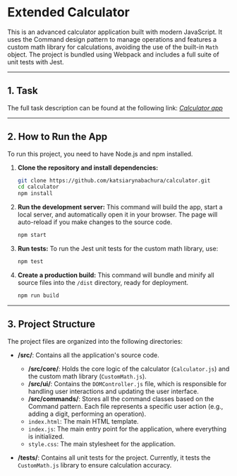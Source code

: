 # Extended Calculator

This is an advanced calculator application built with modern JavaScript. It uses the Command design pattern to manage operations and features a custom math library for calculations, avoiding the use of the built-in `Math` object. The project is bundled using Webpack and includes a full suite of unit tests with Jest.

---
## 1. Task
The full task description can be found at the following link: 
*_[Calculator app](https://github.com/katsiarynabachura/calculator)_*

---
## 2. How to Run the App
To run this project, you need to have Node.js and npm installed.

1.  **Clone the repository and install dependencies:**
    ```bash
    git clone https://github.com/katsiarynabachura/calculator.git
    cd calculator
    npm install
    ```

2.  **Run the development server:**
    This command will build the app, start a local server, and automatically open it in your browser. The page will auto-reload if you make changes to the source code.
    ```bash
    npm start
    ```

3.  **Run tests:**
    To run the Jest unit tests for the custom math library, use:
    ```bash
    npm test
    ```

4.  **Create a production build:**
    This command will bundle and minify all source files into the `/dist` directory, ready for deployment.
    ```bash
    npm run build
    ```

---
## 3. Project Structure
The project files are organized into the following directories:

* **/src/**: Contains all the application's source code.
    * **/src/core/**: Holds the core logic of the calculator (`Calculator.js`) and the custom math library (`CustomMath.js`).
    * **/src/ui/**: Contains the `DOMController.js` file, which is responsible for handling user interactions and updating the user interface.
    * **/src/commands/**: Stores all the command classes based on the Command pattern. Each file represents a specific user action (e.g., adding a digit, performing an operation).
    * `index.html`: The main HTML template.
    * `index.js`: The main entry point for the application, where everything is initialized.
    * `style.css`: The main stylesheet for the application.

* **/tests/**: Contains all unit tests for the project. Currently, it tests the `CustomMath.js` library to ensure calculation accuracy.
